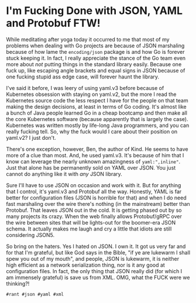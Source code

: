 # I'm Fucking Done with JSON, YAML and Protobuf FTW!

While meditating after yoga today it occurred to me that most of my
problems when dealing with Go projects are because of JSON marshaling
because of how lame the `encoding/json` package is and how Go is
forever stuck keeping it. In fact, I really appreciate the stance of the
Go team even more about *not* putting things in the standard library
easily. Because one fuck up, like escaping angle brackets and equal
signs in JSON because of one fucking stupid ass edge case, will forever
haunt the library.

I've said it before, I was leery of using yaml.v3 before because of
Kubernetes obsession with staying on yaml.v2, but the more I read the
Kubernetes source code the less respect I have for the people on that
team making the design decisions, at least in terms of Go coding. It's
almost like a bunch of Java people learned Go in a cheap bootcamp and
then make all the core Kubernetes software (because apparently that is
largely the case). Kubernetes was written mostly by life-long Java
programmers, and you can really fucking tell. So, why the fuck would I
care about their position on yaml.v2? I just don't.

There's one exception, however, Ben, the author of Kind. He seems to
have more of a clue than most. And, he used yaml.v3. It's because of him
that I know can leverage the nearly unknown amazingness of
`yaml:",inline"`. Just that alone has be permanently sold on YAML over
JSON. You just cannot do anything like it with *any* JSON library.

Sure I'll have to use JSON on occasion and work with it. But for
anything that I control, it's yaml.v3 and Protobuf all the way.
Honestly, YAML is far better for configuration files (JSON is horrible
for that) and when I do need fast marshaling over the wire there's
nothing (in the mainstream) better than Protobuf. That leaves JSON out
in the cold. It is getting phased out by so many projects its crazy.
When the web finally allows Protobuf/gRPC over the wire between sites
that will be lights-out for the boomer-era JSON schema. It actually
makes me laugh and cry a little that idiots are still considering
JSON5.

So bring on the haters. Yes I hated on JSON. I own it. It got us very
far and for that I'm grateful, but like God says in the Bible, "if ye
are lukewarm I shall spew you out of my mouth", and people, JSON is
lukewarm, it is neither high efficient as a network serialization thing,
nor is it any good at configuration files. In fact, the only thing that
JSON really did (for which I am immensely grateful) is save us from XML.
OMG, what the FUCK were we thinking?!

    #rant #json #yaml #xml
